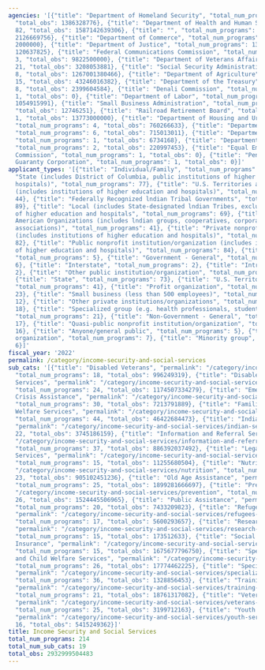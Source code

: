 ```yaml
---
agencies: '[{"title": "Department of Homeland Security", "total_num_programs": 4,
  "total_obs": 1386328776}, {"title": "Department of Health and Human Services", "total_num_programs":
  82, "total_obs": 1587142639306}, {"title": "", "total_num_programs": 33, "total_obs":
  2126669756}, {"title": "Department of Commerce", "total_num_programs": 1, "total_obs":
  2000000}, {"title": "Department of Justice", "total_num_programs": 13, "total_obs":
  120637825}, {"title": "Federal Communications Commission", "total_num_programs":
  3, "total_obs": 9822500000}, {"title": "Department of Veterans Affairs", "total_num_programs":
  21, "total_obs": 3208053881}, {"title": "Social Security Administration", "total_num_programs":
  8, "total_obs": 1267001380466}, {"title": "Department of Agriculture", "total_num_programs":
  15, "total_obs": 43246016382}, {"title": "Department of the Treasury", "total_num_programs":
  8, "total_obs": 2399604584}, {"title": "Denali Commission", "total_num_programs":
  1, "total_obs": 0}, {"title": "Department of Labor", "total_num_programs": 7, "total_obs":
  1054915991}, {"title": "Small Business Administration", "total_num_programs": 2,
  "total_obs": 12746251}, {"title": "Railroad Retirement Board", "total_num_programs":
  1, "total_obs": 13773000000}, {"title": "Department of Housing and Urban Development",
  "total_num_programs": 4, "total_obs": 760266633}, {"title": "Department of Education",
  "total_num_programs": 6, "total_obs": 715013011}, {"title": "Department of the Interior",
  "total_num_programs": 1, "total_obs": 6734168}, {"title": "Department of Defense",
  "total_num_programs": 2, "total_obs": 220997453}, {"title": "Equal Employment Opportunity
  Commission", "total_num_programs": 1, "total_obs": 0}, {"title": "Pension Benefit
  Guaranty Corporation", "total_num_programs": 1, "total_obs": 0}]'
applicant_types: '[{"title": "Individual/Family", "total_num_programs": 36}, {"title":
  "State (includes District of Columbia, public institutions of higher education and
  hospitals)", "total_num_programs": 77}, {"title": "U.S. Territories and possessions
  (includes institutions of higher education and hospitals)", "total_num_programs":
  44}, {"title": "Federally Recognized lndian Tribal Governments", "total_num_programs":
  89}, {"title": "Local (includes State-designated lndian Tribes, excludes institutions
  of higher education and hospitals", "total_num_programs": 69}, {"title": "Native
  American Organizations (includes lndian groups, cooperatives, corporations, partnerships,
  associations)", "total_num_programs": 41}, {"title": "Private nonprofit institution/organization
  (includes institutions of higher education and hospitals)", "total_num_programs":
  82}, {"title": "Public nonprofit institution/organization (includes institutions
  of higher education and hospitals)", "total_num_programs": 84}, {"title": "Federal",
  "total_num_programs": 5}, {"title": "Government - General", "total_num_programs":
  6}, {"title": "Interstate", "total_num_programs": 2}, {"title": "Intrastate", "total_num_programs":
  2}, {"title": "Other public institution/organization", "total_num_programs": 27},
  {"title": "State", "total_num_programs": 73}, {"title": "U.S. Territories and possessions",
  "total_num_programs": 41}, {"title": "Profit organization", "total_num_programs":
  23}, {"title": "Small business (less than 500 employees)", "total_num_programs":
  12}, {"title": "Other private institutions/organizations", "total_num_programs":
  18}, {"title": "Specialized group (e.g. health professionals, students, veterans)",
  "total_num_programs": 21}, {"title": "Non-Government - General", "total_num_programs":
  17}, {"title": "Quasi-public nonprofit institution/organization", "total_num_programs":
  16}, {"title": "Anyone/general public", "total_num_programs": 5}, {"title": "Sponsored
  organization", "total_num_programs": 7}, {"title": "Minority group", "total_num_programs":
  6}]'
fiscal_year: '2022'
permalink: /category/income-security-and-social-services
sub_cats: '[{"title": "Disabled Veterans", "permalink": "/category/income-security-and-social-services/disabled-veterans",
  "total_num_programs": 18, "total_obs": 996249319}, {"title": "Disabled and Handicapped
  Services", "permalink": "/category/income-security-and-social-services/disabled-and-handicapped-services",
  "total_num_programs": 24, "total_obs": 1174507334279}, {"title": "Emergency and
  Crisis Assistance", "permalink": "/category/income-security-and-social-services/emergency-and-crisis-assistance",
  "total_num_programs": 30, "total_obs": 7213791889}, {"title": "Families and Child
  Welfare Services", "permalink": "/category/income-security-and-social-services/families-and-child-welfare-services",
  "total_num_programs": 44, "total_obs": 46422684473}, {"title": "Indian Services",
  "permalink": "/category/income-security-and-social-services/indian-services", "total_num_programs":
  22, "total_obs": 3745186159}, {"title": "Information and Referral Services", "permalink":
  "/category/income-security-and-social-services/information-and-referral-services",
  "total_num_programs": 37, "total_obs": 886392037492}, {"title": "Legal and Advocacy
  Services", "permalink": "/category/income-security-and-social-services/legal-and-advocacy-services",
  "total_num_programs": 15, "total_obs": 11255680504}, {"title": "Nutrition", "permalink":
  "/category/income-security-and-social-services/nutrition", "total_num_programs":
  23, "total_obs": 905102451236}, {"title": "Old Age Assistance", "permalink": "/category/income-security-and-social-services/old-age-assistance",
  "total_num_programs": 25, "total_obs": 1899281666697}, {"title": "Prevention", "permalink":
  "/category/income-security-and-social-services/prevention", "total_num_programs":
  26, "total_obs": 1524445506965}, {"title": "Public Assistance", "permalink": "/category/income-security-and-social-services/public-assistance",
  "total_num_programs": 20, "total_obs": 7433209823}, {"title": "Refugees, Alien Services",
  "permalink": "/category/income-security-and-social-services/refugees--alien-services",
  "total_num_programs": 17, "total_obs": 5600293657}, {"title": "Research, Demonstration",
  "permalink": "/category/income-security-and-social-services/research--demonstration",
  "total_num_programs": 15, "total_obs": 173512633}, {"title": "Social Security and
  Insurance", "permalink": "/category/income-security-and-social-services/social-security-and-insurance",
  "total_num_programs": 15, "total_obs": 1675677796750}, {"title": "Specialized Family
  and Child Welfare Services", "permalink": "/category/income-security-and-social-services/specialized-family-and-child-welfare-services",
  "total_num_programs": 26, "total_obs": 17774462225}, {"title": "Specialized Services",
  "permalink": "/category/income-security-and-social-services/specialized-services",
  "total_num_programs": 36, "total_obs": 1328856453}, {"title": "Training Assistance",
  "permalink": "/category/income-security-and-social-services/training-assistance",
  "total_num_programs": 21, "total_obs": 18761317082}, {"title": "Veterans Services",
  "permalink": "/category/income-security-and-social-services/veterans-services",
  "total_num_programs": 25, "total_obs": 3199712163}, {"title": "Youth Services",
  "permalink": "/category/income-security-and-social-services/youth-services", "total_num_programs":
  16, "total_obs": 5415249362}]'
title: Income Security and Social Services
total_num_programs: 214
total_num_sub_cats: 19
total_obs: 2932999504483
---
```

